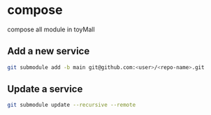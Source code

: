 # compose

compose all module in toyMall

## Add a new service

```bash
git submodule add -b main git@github.com:<user>/<repo-name>.git
```

## Update a service

```bash
git submodule update --recursive --remote
```